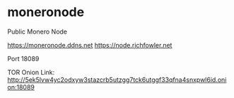 # moneronode
Public Monero Node

https://moneronode.ddns.net
https://node.richfowler.net

Port 18089

TOR Onion Link: http://5ek5lvw4yc2odxyw3stazcrb5utzgg7tck6utggf33qfna4snxpwl6id.onion:18089
